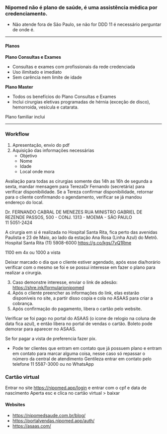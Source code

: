 ### Nipomed não é plano de saúde, é uma assistência médica por credenciamento.
- Não atende fora de São Paulo, se não for DDD 11 é necessário perguntar de onde é.
___
#### Planos
**Plano Consultas e Exames**
- Consultas e exames com profissionais da rede credenciada
- Uso ilimitado e imediato
- Sem carência nem limite de idade

**Plano Master**
- Todos os benefícios do Plano Consultas e Exames
- Inclui cirurgias eletivas programadas de hérnia (exceção de disco), hemorroida, vesícula e catarata.

Plano familiar inclui
___
### Workflow
1. Apresentação, envio do pdf
2. Aquisição das informações necessárias
	- Objetivo
	- Nome 
	- Idade
	- Local onde mora

Avaliação para todas as cirurgias somente das 14h as 16h de segunda a sexta, mandar mensagem para TerezaDr Fernando (secretária) para verificar disponibilidade. 
Se a Tereza confirmar disponibilidade, retornar para o cliente confirmando o agendamento, verificar se já mandou endereço do local.

Dr. FERNANDO CABRAL DE MENEZES
RUA MINISTRO GABRIEL DE REZENDE PASSOS, 500 - CONJ. 1313 - MOEMA - SÃO PAULO	
11 5051-2424

A cirurgia em si é realizada no Hospital Santa Rita, fica perto das avenidas Paulista e 23 de Maio, ao lado da estação Ana Rosa (Linha Azul) do Metrô.
	Hospital Santa Rita
	(11) 5908-6000
	https://g.co/kgs/7yQ1Rme

1100 em 4x ou 1000 a vista

Deixar marcado o dia que o cliente estiver agendado, após esse dia/horário verificar com o mesmo se foi e se possui interesse em fazer o plano para realizar a cirurgia. 

3. Caso demonstre interesse, enviar o link de adesão:  
	https://shre.ink/formularionipomed
4. Após o cliente preencher as informações do link, elas estarão disponíveis no site, a partir disso copia e cola no ASAAS para criar a cobrança. 
5. Após confirmação do pagamento, libera o cartão pelo website. 

Verificar se foi pago no portal do ASAAS (o icone de relogio na coluna de data fica azul), e então libera no portal de vendas o cartão. 
Boleto pode demorar para aparecer no ASAAS.

Se for pagar a vista de preferencia fazer pix.

- Pode ter clientes que entram em contato que já possuem plano e entram em contato para marcar alguma coisa, nesse caso só repassar o número da central de atendimento 
	Gentileza entrar em contato pelo telefone 11 5587-3000 ou no WhatsApp

### Cartão virtual
Entrar no site https://nipomed.app/login e entrar com o cpf e data de nascimento
Aperta esc e clica no cartão virtual > baixar
#### Websites
- https://nipomedsaude.com.br/blog/
- https://portalvendas.nipomed.app/auth/
- https://asaas.com/